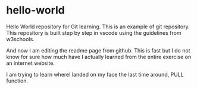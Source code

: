 # hello-world
Hello World repository for Git learning.
This is an example of git repository.
This repository is built step by step in vscode using the guidelines from w3schools.

And now I am editing the readme page from github.
This is fast but I do not know for sure how much have I actually learned from the entire exercise on an internet website.

I am trying to learn whereI landed on my face the last time around, PULL function.
